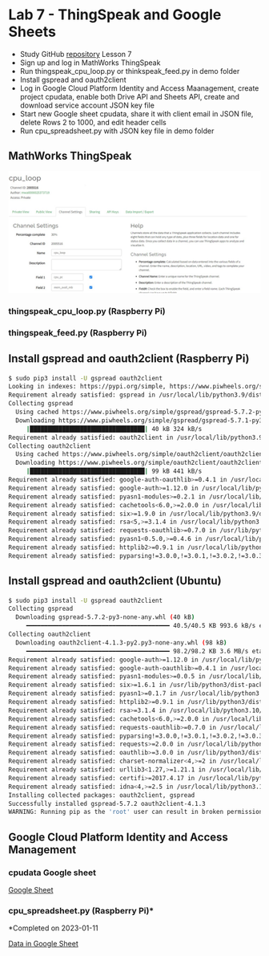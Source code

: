 # Lab 7 - ThingSpeak and Google Sheets

* Study GitHub [repository](https://github.com/kevinwlu/iot/tree/master/lesson7) Lesson 7
* Sign up and log in MathWorks ThingSpeak
* Run thingspeak_cpu_loop.py or thinkspeak_feed.py in demo folder
* Install gspread and oauth2client
* Log in Google Cloud Platform Identity and Access Maanagement, create project cpudata, enable both Drive API and Sheets API, create and download service account JSON key file
* Start new Google sheet cpudata, share it with client email in JSON file, delete Rows 2 to 1000, and edit header cells
* Run cpu_spreadsheet.py with JSON key file in demo folder

## MathWorks ThingSpeak

![cpu_loop.jpg](cpu_loop.jpg)

### thingspeak_cpu_loop.py (Raspberry Pi)

### thingspeak_feed.py (Raspberry Pi)

## Install gspread and oauth2client (Raspberry Pi)

```sh
$ sudo pip3 install -U gspread oauth2client
Looking in indexes: https://pypi.org/simple, https://www.piwheels.org/simple
Requirement already satisfied: gspread in /usr/local/lib/python3.9/dist-packages (5.7.2)
Collecting gspread
  Using cached https://www.piwheels.org/simple/gspread/gspread-5.7.2-py3-none-any.whl (40 kB)
  Downloading https://www.piwheels.org/simple/gspread/gspread-5.7.1-py3-none-any.whl (40 kB)
     |████████████████████████████████| 40 kB 324 kB/s 
Requirement already satisfied: oauth2client in /usr/local/lib/python3.9/dist-packages (4.1.3)
Collecting oauth2client
  Using cached https://www.piwheels.org/simple/oauth2client/oauth2client-4.1.3-py2.py3-none-any.whl (98 kB)
  Downloading https://www.piwheels.org/simple/oauth2client/oauth2client-4.1.2-py2.py3-none-any.whl (99 kB)
     |████████████████████████████████| 99 kB 441 kB/s 
Requirement already satisfied: google-auth-oauthlib>=0.4.1 in /usr/local/lib/python3.9/dist-packages (from gspread) (0.8.0)
Requirement already satisfied: google-auth>=1.12.0 in /usr/local/lib/python3.9/dist-packages (from gspread) (2.16.0)
Requirement already satisfied: pyasn1-modules>=0.2.1 in /usr/local/lib/python3.9/dist-packages (from google-auth>=1.12.0->gspread) (0.2.8)
Requirement already satisfied: cachetools<6.0,>=2.0.0 in /usr/local/lib/python3.9/dist-packages (from google-auth>=1.12.0->gspread) (5.2.1)
Requirement already satisfied: six>=1.9.0 in /usr/local/lib/python3.9/dist-packages (from google-auth>=1.12.0->gspread) (1.11.0)
Requirement already satisfied: rsa<5,>=3.1.4 in /usr/local/lib/python3.9/dist-packages (from google-auth>=1.12.0->gspread) (4.9)
Requirement already satisfied: requests-oauthlib>=0.7.0 in /usr/lib/python3/dist-packages (from google-auth-oauthlib>=0.4.1->gspread) (1.0.0)
Requirement already satisfied: pyasn1<0.5.0,>=0.4.6 in /usr/local/lib/python3.9/dist-packages (from pyasn1-modules>=0.2.1->google-auth>=1.12.0->gspread) (0.4.8)
Requirement already satisfied: httplib2>=0.9.1 in /usr/local/lib/python3.9/dist-packages (from oauth2client) (0.21.0)
Requirement already satisfied: pyparsing!=3.0.0,!=3.0.1,!=3.0.2,!=3.0.3,<4,>=2.4.2 in /usr/local/lib/python3.9/dist-packages (from httplib2>=0.9.1->oauth2client) (3.0.9)
```

## Install gspread and oauth2client (Ubuntu)

```sh
$ sudo pip3 install -U gspread oauth2client
Collecting gspread
  Downloading gspread-5.7.2-py3-none-any.whl (40 kB)
     ━━━━━━━━━━━━━━━━━━━━━━━━━━━━━━━━━━━━━━━━ 40.5/40.5 KB 993.6 kB/s eta 0:00:00
Collecting oauth2client
  Downloading oauth2client-4.1.3-py2.py3-none-any.whl (98 kB)
     ━━━━━━━━━━━━━━━━━━━━━━━━━━━━━━━━━━━━━━━━ 98.2/98.2 KB 3.6 MB/s eta 0:00:00
Requirement already satisfied: google-auth>=1.12.0 in /usr/local/lib/python3.10/dist-packages (from gspread) (2.16.0)
Requirement already satisfied: google-auth-oauthlib>=0.4.1 in /usr/local/lib/python3.10/dist-packages (from gspread) (0.4.6)
Requirement already satisfied: pyasn1-modules>=0.0.5 in /usr/local/lib/python3.10/dist-packages (from oauth2client) (0.2.8)
Requirement already satisfied: six>=1.6.1 in /usr/lib/python3/dist-packages (from oauth2client) (1.16.0)
Requirement already satisfied: pyasn1>=0.1.7 in /usr/local/lib/python3.10/dist-packages (from oauth2client) (0.4.8)
Requirement already satisfied: httplib2>=0.9.1 in /usr/lib/python3/dist-packages (from oauth2client) (0.20.2)
Requirement already satisfied: rsa>=3.1.4 in /usr/local/lib/python3.10/dist-packages (from oauth2client) (4.9)
Requirement already satisfied: cachetools<6.0,>=2.0.0 in /usr/local/lib/python3.10/dist-packages (from google-auth>=1.12.0->gspread) (5.2.1)
Requirement already satisfied: requests-oauthlib>=0.7.0 in /usr/local/lib/python3.10/dist-packages (from google-auth-oauthlib>=0.4.1->gspread) (1.3.1)
Requirement already satisfied: pyparsing!=3.0.0,!=3.0.1,!=3.0.2,!=3.0.3,<4,>=2.4.2 in /usr/lib/python3/dist-packages (from httplib2>=0.9.1->oauth2client) (2.4.7)
Requirement already satisfied: requests>=2.0.0 in /usr/local/lib/python3.10/dist-packages (from requests-oauthlib>=0.7.0->google-auth-oauthlib>=0.4.1->gspread) (2.28.2)
Requirement already satisfied: oauthlib>=3.0.0 in /usr/lib/python3/dist-packages (from requests-oauthlib>=0.7.0->google-auth-oauthlib>=0.4.1->gspread) (3.2.0)
Requirement already satisfied: charset-normalizer<4,>=2 in /usr/local/lib/python3.10/dist-packages (from requests>=2.0.0->requests-oauthlib>=0.7.0->google-auth-oauthlib>=0.4.1->gspread) (3.0.1)
Requirement already satisfied: urllib3<1.27,>=1.21.1 in /usr/local/lib/python3.10/dist-packages (from requests>=2.0.0->requests-oauthlib>=0.7.0->google-auth-oauthlib>=0.4.1->gspread) (1.26.14)
Requirement already satisfied: certifi>=2017.4.17 in /usr/local/lib/python3.10/dist-packages (from requests>=2.0.0->requests-oauthlib>=0.7.0->google-auth-oauthlib>=0.4.1->gspread) (2022.12.7)
Requirement already satisfied: idna<4,>=2.5 in /usr/local/lib/python3.10/dist-packages (from requests>=2.0.0->requests-oauthlib>=0.7.0->google-auth-oauthlib>=0.4.1->gspread) (3.4)
Installing collected packages: oauth2client, gspread
Successfully installed gspread-5.7.2 oauth2client-4.1.3
WARNING: Running pip as the 'root' user can result in broken permissions and conflicting behaviour with the system package manager. It is recommended to use a virtual environment instead: https://pip.pypa.io/warnings/venv
```

## Google Cloud Platform Identity and Access Management

### cpudata Google sheet

[Google Sheet](https://docs.google.com/spreadsheets/d/1aaAv8jCtFTA9eNsab3ZEvfJGuYb_dVtfE7GiKSauwXs/edit?usp=sharing)

### cpu_spreadsheet.py (Raspberry Pi)*

*Completed on 2023-01-11

[Data in Google Sheet](https://docs.google.com/spreadsheets/d/1aaAv8jCtFTA9eNsab3ZEvfJGuYb_dVtfE7GiKSauwXs/edit?usp=sharing)
